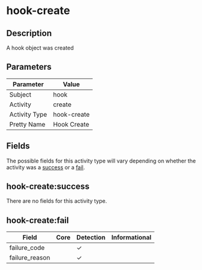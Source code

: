 hook-create
===========

Description
-----------
A hook object was created

Parameters
----------
| Parameter     | Value       |
| ------------- | ----------- |
| Subject       | hook        |
| Activity      | create      |
| Activity Type | hook-create |
| Pretty Name   | Hook Create |


Fields
------

The possible fields for this activity type will vary depending on whether the activity was a [success](#hook-createsuccess) or a [fail](#hook-createfail).


hook-create:success
-------------------

There are no fields for this activity type.


hook-create:fail
----------------

| Field          | Core | Detection | Informational |
| -------------- | ---- | --------- | ------------- |
| failure_code   |      | &#10003;  |               |
| failure_reason |      | &#10003;  |               |